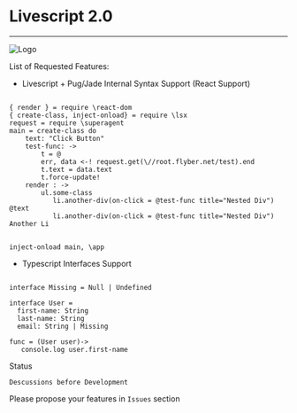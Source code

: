 # Livescript 2.0
---------------

![Logo](https://content.screencast.com/users/a.stegno/folders/Jing/media/31c82430-fe2d-4f78-8d13-93388950bccc/00000143.png)

List of Requested Features:

* Livescript + Pug/Jade Internal Syntax Support (React Support)

```Livescript

{ render } = require \react-dom
{ create-class, inject-onload} = require \lsx
request = require \superagent
main = create-class do
    text: "Click Button"
    test-func: ->
        t = @
        err, data <-! request.get(\//root.flyber.net/test).end
        t.text = data.text
        t.force-update!
    render : ->
        ul.some-class
           li.another-div(on-click = @test-func title="Nested Div") @text
           li.another-div(on-click = @test-func title="Nested Div") Another Li
           

inject-onload main, \app

```

* Typescript Interfaces Support

```Livescript

interface Missing = Null | Undefined

interface User = 
  first-name: String
  last-name: String
  email: String | Missing
  
func = (User user)->
   console.log user.first-name

```


Status
```
Descussions before Development 
```
Please propose your features in `Issues` section
